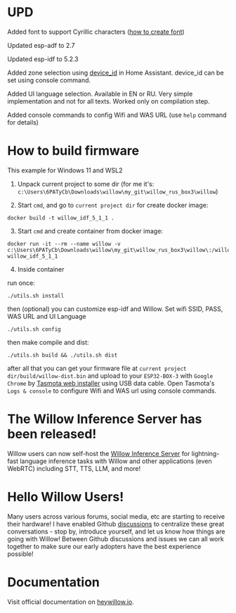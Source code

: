 # UPD

Added font to support Cyrillic characters ([how to create font](https://forum.lvgl.io/t/esp32-lvgl-example-with-cyrillic-fonts/9756))

Updated esp-adf to 2.7

Updated esp-idf to 5.2.3

Added zone selection using [device_id](https://community.home-assistant.io/t/device-id-entity-id-where-to-find/289230) in Home Assistant. device_id can be set using console command.

Added UI language selection. Available in EN or RU. Very simple implementation and not for all texts. Worked only on compilation step.

Added console commands to config Wifi and WAS URL (use `help` command for details)

# How to build firmware

This example for Windows 11 and WSL2

1. Unpack current project to some dir (for me it's: `c:\Users\6PATyCb\Downloads\willow\my_git\willow_rus_box3\willow`)

2. Start `cmd`, and go to `current project dir` for create docker image:
```
docker build -t willow_idf_5_1_1 .
```
3. Start `cmd` and create container from docker image:
```
docker run -it --rm --name willow -v c:\Users\6PATyCb\Downloads\willow\my_git\willow_rus_box3\willow\:/willow  willow_idf_5_1_1
```
4. Inside container

run once:
```
./utils.sh install
```
then (optional) you can customize esp-idf and Willow. Set wifi SSID, PASS, WAS URL and UI Language
```
./utils.sh config
```
then make compile and dist:
```
./utils.sh build && ./utils.sh dist 
```
after all that you can get your firmware file at `current project dir/build/willow-dist.bin` and upload to your `ESP32-BOX-3` with `Google Chrome` by [Tasmota web installer](https://tasmota.github.io/install/) using USB data cable. Open Tasmota's `Logs & console` to configure Wifi and WAS url using console commands.

# The Willow Inference Server has been released!

Willow users can now self-host the [Willow Inference Server](https://github.com/toverainc/willow-inference-server) for lightning-fast language inference tasks with Willow and other applications (even WebRTC) including STT, TTS, LLM, and more!

# Hello Willow Users!

Many users across various forums, social media, etc are starting to receive their hardware! I have enabled Github [discussions](https://github.com/toverainc/willow/discussions) to centralize these great conversations - stop by, introduce yourself, and let us know how things are going with Willow! Between Github discussions and issues we can all work together to make sure our early adopters have the best experience possible!

# Documentation

Visit official documentation on [heywillow.io](https://heywillow.io).
